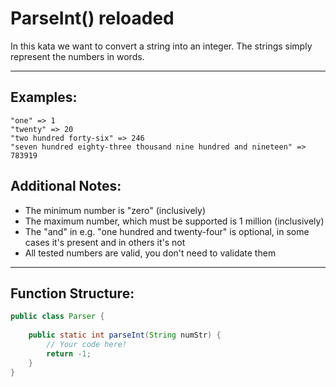 # ParseInt() reloaded

In this kata we want to convert a string into an integer. The strings simply represent the numbers in words.

---

## Examples:
```text
"one" => 1
"twenty" => 20
"two hundred forty-six" => 246
"seven hundred eighty-three thousand nine hundred and nineteen" => 783919
```

## Additional Notes:

- The minimum number is "zero" (inclusively)
- The maximum number, which must be supported is 1 million (inclusively)
- The "and" in e.g. "one hundred and twenty-four" is optional, in some cases it's present and in others it's not
- All tested numbers are valid, you don't need to validate them

---

## Function Structure:

```java
public class Parser {
    
    public static int parseInt(String numStr) {
        // Your code here!
        return -1;
    }
}
